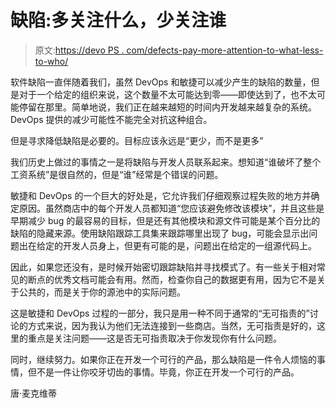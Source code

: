 # 缺陷:多关注什么，少关注谁

> 原文:[https://devo PS . com/defects-pay-more-attention-to-what-less-to-who/](https://devops.com/defects-pay-more-attention-to-what-less-to-who/)

软件缺陷一直伴随着我们，虽然 DevOps 和敏捷可以减少产生的缺陷的数量，但是对于一个给定的组织来说，这个数量不太可能达到零——即使达到了，也不太可能停留在那里。简单地说，我们正在越来越短的时间内开发越来越复杂的系统。DevOps 提供的减少可能性不能完全对抗这种组合。

但是寻求降低缺陷是必要的。目标应该永远是“更少，而不是更多”

我们历史上做过的事情之一是将缺陷与开发人员联系起来。想知道“谁破坏了整个工资系统”是很自然的，但是“谁”经常是个错误的问题。

敏捷和 DevOps 的一个巨大的好处是，它允许我们仔细观察过程失败的地方并确定原因。虽然商店中的每个开发人员都知道“您应该避免修改该模块”，并且这些是早期减少 bug 的最容易的目标，但是还有其他模块和源文件可能是某个百分比的缺陷的隐藏来源。使用缺陷跟踪工具集来跟踪哪里出现了 bug，可能会显示出问题出在给定的开发人员身上，但更有可能的是，问题出在给定的一组源代码上。

因此，如果您还没有，是时候开始密切跟踪缺陷并寻找模式了。有一些关于相对常见的断点的优秀文档可能会有用。然而，检查你自己的数据更有用，因为它不是关于公共的，而是关于你的源池中的实际问题。

这是敏捷和 DevOps 过程的一部分，我只是用一种不同于通常的“无可指责的”讨论的方式来说，因为我认为他们无法连接到一些商店。当然，无可指责是好的，这里的重点是关注问题——这是否无可指责取决于你发现你有什么问题。

同时，继续努力。如果你正在开发一个可行的产品，那么缺陷是一件令人烦恼的事情，但不是一件让你咬牙切齿的事情。毕竟，你正在开发一个可行的产品。

唐·麦克维蒂